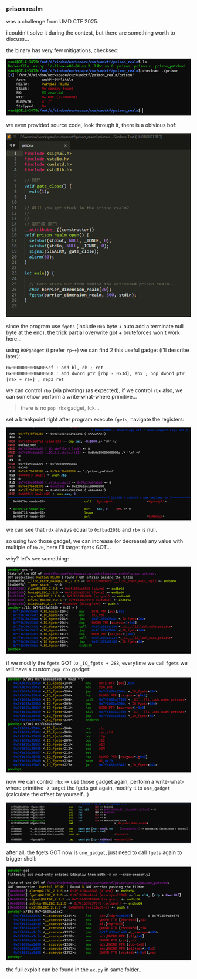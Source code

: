 ### prison realm

was a challenge from UMD CTF 2025.

i couldn't solve it during the contest, but there are something worth to discuss...

the binary has very few mitigations, checksec:

![](pics/img00.png)

we even provided source code, look through it, there is a obivious bof:

![](pics/img01.png)

since the program use `fgets` (include `0xa` byte + auto add a terminate null byte at the end), the trick partial overwrite got + bruteforces won't work here...

using `ROPgadget` (i prefer `rp++`) we can find 2 this useful gadget (i'll describe later):

```
0x00000000004005cf : add bl, dh ; ret
0x0000000000400668 : add dword ptr [rbp - 0x3d], ebx ; nop dword ptr [rax + rax] ; repz ret
```

we can control `rbp` (via pivoting) (as expected), if we control `rbx` also, we can somehow perform a write-what-where primitive...
> there is no `pop rbx` gadget, fck...

set a breakpoint right after program execute `fgets`, navigate the registers:

![](pics/img02.png)

we can see that `rdx` always equal to `0xfbad208b` and `rbx` is null.

so using two those gadget, we can increase (or decrease) any value with multiple of `0x20`, here i'll target `fgets` GOT...

why? let's see something:

![](pics/img03.png)

if we modify the `fgets` GOT to `_IO_fgets + 288`, everytime we call `fgets` we will have a custom `pop rbx` gadget:

![](pics/img04.png)

now we can control `rbx` -> use those gadget again, perform a write-what-where primitive -> target the fgets got again, modify it to `one_gadget` (calculate the offset by yourself...)

![](pics/img05.png)

after all, the fgets GOT now is `one_gadget`, just need to call `fgets` again to trigger shell:

![](pics/img06.png)

the full exploit can be found in the `ex.py` in same folder...

